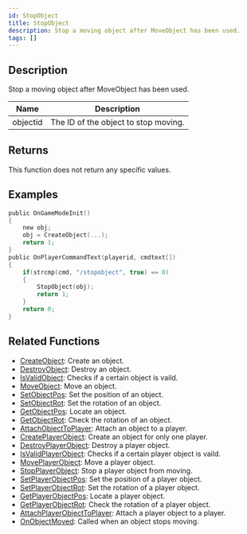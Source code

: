 ```yaml
---
id: StopObject
title: StopObject
description: Stop a moving object after MoveObject has been used.
tags: []
---
```


## Description

Stop a moving object after MoveObject has been used.

| Name     | Description                          |
| -------- | ------------------------------------ |
| objectid | The ID of the object to stop moving. |

## Returns

This function does not return any specific values.

## Examples

```c
public OnGameModeInit()
{
    new obj;
    obj = CreateObject(...);
    return 1;
}
public OnPlayerCommandText(playerid, cmdtext[])
{
    if(strcmp(cmd, "/stopobject", true) == 0)
    {
        StopObject(obj);
        return 1;
    }
    return 0;
}
```

## Related Functions

- [CreateObject](CreateObject.md): Create an object.
- [DestroyObject](DestroyObject.md): Destroy an object.
- [IsValidObject](IsValidObject.md): Checks if a certain object is vaild.
- [MoveObject](MoveObject.md): Move an object.
- [SetObjectPos](SetObjectPos.md): Set the position of an object.
- [SetObjectRot](SetObjectRot.md): Set the rotation of an object.
- [GetObjectPos](GetObjectPos.md): Locate an object.
- [GetObjectRot](GetObjectRot.md): Check the rotation of an object.
- [AttachObjectToPlayer](AttachObjectToPlayer.md): Attach an object to a player.
- [CreatePlayerObject](CreatePlayerObject.md): Create an object for only one player.
- [DestroyPlayerObject](DestroyPlayerObject.md): Destroy a player object.
- [IsValidPlayerObject](IsValidPlayerObject.md): Checks if a certain player object is vaild.
- [MovePlayerObject](MovePlayerObject.md): Move a player object.
- [StopPlayerObject](StopPlayerObject.md): Stop a player object from moving.
- [SetPlayerObjectPos](SetPlayerObjectPos.md): Set the position of a player object.
- [SetPlayerObjectRot](SetPlayerObjectRot.md): Set the rotation of a player object.
- [GetPlayerObjectPos](GetPlayerObjectPos.md): Locate a player object.
- [GetPlayerObjectRot](GetPlayerObjectRot.md): Check the rotation of a player object.
- [AttachPlayerObjectToPlayer](AttachPlayerObjectToPlayer.md): Attach a player object to a player.
- [OnObjectMoved](../callbacks/OnObjectMoved.md): Called when an object stops moving.
